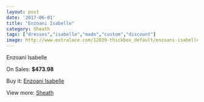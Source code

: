 ```yaml
---
layout: post
date: '2017-06-01'
title: "Enzoani Isabelle"
category: Sheath
tags: ["dresses","isabelle","made","custom","discount"]
image: http://www.extralace.com/12839-thickbox_default/enzoani-isabelle.jpg
---
```

Enzoani Isabelle

On Sales: **$473.98**
<a href="https://www.extralace.com/sheath/6042-enzoani-isabelle.html"><amp-img layout="responsive" width="600" height="600" src="//www.extralace.com/12839-thickbox_default/enzoani-isabelle.jpg" alt="Enzoani Isabelle 0" /></a>
<a href="https://www.extralace.com/sheath/6042-enzoani-isabelle.html"><amp-img layout="responsive" width="600" height="600" src="//www.extralace.com/12841-thickbox_default/enzoani-isabelle.jpg" alt="Enzoani Isabelle 1" /></a>
<a href="https://www.extralace.com/sheath/6042-enzoani-isabelle.html"><amp-img layout="responsive" width="600" height="600" src="//www.extralace.com/12840-thickbox_default/enzoani-isabelle.jpg" alt="Enzoani Isabelle 2" /></a>

Buy it: [Enzoani Isabelle](https://www.extralace.com/sheath/6042-enzoani-isabelle.html "Enzoani Isabelle")

View more: [Sheath](https://www.extralace.com/7-sheath "Sheath")